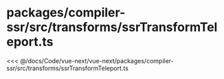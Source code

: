 # packages/compiler-ssr/src/transforms/ssrTransformTeleport.ts

<<< @/docs/Code/vue-next/vue-next/packages/compiler-ssr/src/transforms/ssrTransformTeleport.ts
